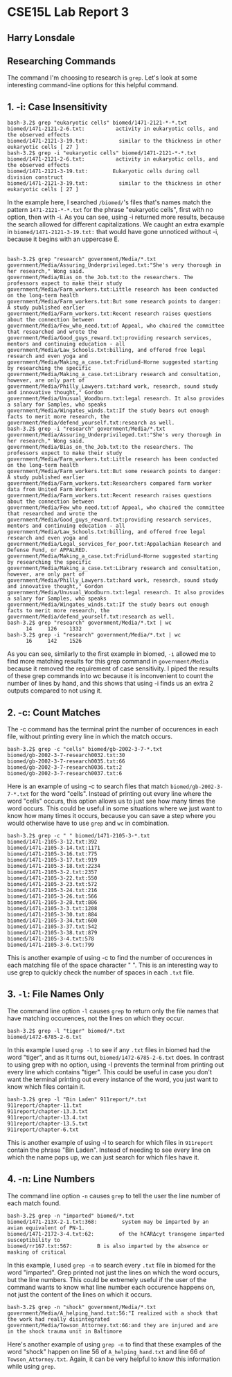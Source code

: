 # CSE15L Lab Report 3
## Harry Lonsdale

## Researching Commands
The command I'm choosing to research is `grep`. Let's look at some interesting command-line options for this helpful command.

## 1. -i: Case Insensitivity
```
bash-3.2$ grep "eukaryotic cells" biomed/1471-2121-*-*.txt
biomed/1471-2121-2-6.txt:          activity in eukaryotic cells, and the observed effects
biomed/1471-2121-3-19.txt:          similar to the thickness in other eukaryotic cells [ 27 ]
bash-3.2$ grep -i "eukaryotic cells" biomed/1471-2121-*-*.txt
biomed/1471-2121-2-6.txt:          activity in eukaryotic cells, and the observed effects
biomed/1471-2121-3-19.txt:        Eukaryotic cells during cell division construct
biomed/1471-2121-3-19.txt:          similar to the thickness in other eukaryotic cells [ 27 ]
```
In the example here, I searched `/biomed/`'s files that's names match the pattern `1471-2121-*-*.txt` for the phrase "eukaryotic cells", first with no option, then with -i. As you can see, using -i returned more results, because the search allowed for different capitalizations. We caught an extra example in `biomed/1471-2121-3-19.txt:` that would have gone unnoticed without -i, because it begins with an uppercase E.
<br/><br/>
```
bash-3.2$ grep "research" government/Media/*.txt
government/Media/Assuring_Underprivileged.txt:"She's very thorough in her research," Wong said.
government/Media/Bias_on_the_Job.txt:to the researchers. The professors expect to make their study
government/Media/Farm_workers.txt:Little research has been conducted on the long-term health
government/Media/Farm_workers.txt:But some research points to danger: A study published earlier
government/Media/Farm_workers.txt:Recent research raises questions about the connection between
government/Media/Few_who_need.txt:of Appeal, who chaired the committee that researched and wrote the
government/Media/Good_guys_reward.txt:providing research services, mentors and continuing education - all
government/Media/Law_Schools.txt:billing, and offered free legal research and even yoga and
government/Media/Making_a_case.txt:Fridlund-Horne suggested starting by researching the specific
government/Media/Making_a_case.txt:Library research and consultation, however, are only part of
government/Media/Philly_Lawyers.txt:hard work, research, sound study and innovative thought," Gordon
government/Media/Unusual_Woodburn.txt:legal research. It also provides a salary for Samples, who speaks
government/Media/Wingates_winds.txt:If the study bears out enough facts to merit more research, the
government/Media/defend_yourself.txt:research as well.
bash-3.2$ grep -i "research" government/Media/*.txt
government/Media/Assuring_Underprivileged.txt:"She's very thorough in her research," Wong said.
government/Media/Bias_on_the_Job.txt:to the researchers. The professors expect to make their study
government/Media/Farm_workers.txt:Little research has been conducted on the long-term health
government/Media/Farm_workers.txt:But some research points to danger: A study published earlier
government/Media/Farm_workers.txt:Researchers compared farm worker data from United Farm Workers
government/Media/Farm_workers.txt:Recent research raises questions about the connection between
government/Media/Few_who_need.txt:of Appeal, who chaired the committee that researched and wrote the
government/Media/Good_guys_reward.txt:providing research services, mentors and continuing education - all
government/Media/Law_Schools.txt:billing, and offered free legal research and even yoga and
government/Media/Legal_services_for_poor.txt:Appalachian Research and Defense Fund, or APPALRED.
government/Media/Making_a_case.txt:Fridlund-Horne suggested starting by researching the specific
government/Media/Making_a_case.txt:Library research and consultation, however, are only part of
government/Media/Philly_Lawyers.txt:hard work, research, sound study and innovative thought," Gordon
government/Media/Unusual_Woodburn.txt:legal research. It also provides a salary for Samples, who speaks
government/Media/Wingates_winds.txt:If the study bears out enough facts to merit more research, the
government/Media/defend_yourself.txt:research as well.
bash-3.2$ grep "research" government/Media/*.txt | wc
      14     126    1332
bash-3.2$ grep -i "research" government/Media/*.txt | wc
      16     142    1526
```

As you can see, similarly to the first example in biomed, `-i` allowed me to find more matching results for this grep command in `government/Media` because it removed the requirement of case sensitivity. I piped the results of these grep commands into wc because it is inconvenient to count the number of lines by hand, and this shows that using -i finds us an extra 2 outputs compared to not using it.

## 2. -c: Count Matches
The -c command has the terminal print the number of occurences in each file, without printing every line in which the match occurs.
```
bash-3.2$ grep -c "cells" biomed/gb-2002-3-7-*.txt
biomed/gb-2002-3-7-research0032.txt:30
biomed/gb-2002-3-7-research0035.txt:66
biomed/gb-2002-3-7-research0036.txt:2
biomed/gb-2002-3-7-research0037.txt:6
```
Here is an example of using -c to search files that match `biomed/gb-2002-3-7-*.txt` for the word "cells". Instead of printing out every line where the word "cells" occurs, this option allows us to just see how many times the word occurs. This could be useful in some situations where we just want to know how many times it occurs, because you can save a step where you would otherwise have to use `grep` and `wc` in combination.

```
bash-3.2$ grep -c " " biomed/1471-2105-3-*.txt
biomed/1471-2105-3-12.txt:392
biomed/1471-2105-3-14.txt:1171
biomed/1471-2105-3-16.txt:775
biomed/1471-2105-3-17.txt:919
biomed/1471-2105-3-18.txt:2234
biomed/1471-2105-3-2.txt:2357
biomed/1471-2105-3-22.txt:550
biomed/1471-2105-3-23.txt:572
biomed/1471-2105-3-24.txt:216
biomed/1471-2105-3-26.txt:566
biomed/1471-2105-3-28.txt:886
biomed/1471-2105-3-3.txt:1208
biomed/1471-2105-3-30.txt:884
biomed/1471-2105-3-34.txt:600
biomed/1471-2105-3-37.txt:542
biomed/1471-2105-3-38.txt:879
biomed/1471-2105-3-4.txt:578
biomed/1471-2105-3-6.txt:799
```
This is another example of using -c to find the number of occurences in each matching file of the space character " ". This is an interesting way to use grep to quickly check the number of spaces in each `.txt` file.

## 3. `-l`: File Names Only
The command line option `-l` causes `grep` to return only the file names that have matching occurences, not the lines on which they occur. 

```
bash-3.2$ grep -l "tiger" biomed/*.txt
biomed/1472-6785-2-6.txt
```
In this example I used `grep -l` to see if any `.txt` files in biomed had the word "tiger", and as it turns out, `biomed/1472-6785-2-6.txt` does. In contrast to using grep with no option, using -l prevents the terminal from printing out every line which contains "tiger". This could be useful in case you don't want the terminal printing out every instance of the word, you just want to know which files contain it.

```
bash-3.2$ grep -l "Bin Laden" 911report/*.txt
911report/chapter-11.txt
911report/chapter-13.3.txt
911report/chapter-13.4.txt
911report/chapter-13.5.txt
911report/chapter-6.txt
```
This is another example of using -l to search for which files in `911report` contain the phrase "Bin Laden". Instead of needing to see every line on which the name pops up, we can just search for which files have it.

## 4. -n: Line Numbers
The command line option `-n` causes `grep` to tell the user the line number of each match found. 

```
bash-3.2$ grep -n "imparted" biomed/*.txt
biomed/1471-213X-2-1.txt:368:        system may be imparted by an avian equivalent of PN-1.
biomed/1471-2172-3-4.txt:62:        of the hCARΔcyt transgene imparted susceptibility to
biomed/rr167.txt:567:        B is also imparted by the absence or masking of critical
```
In this example, I used `grep -n` to search every `.txt` file in biomed for the word "imparted". Grep printed not just the lines on which the word occurs, but the line numbers. This could be extremely useful if the user of the command wants to know what line number each occurence happens on, not just the content of the lines on which it occurs.
```
bash-3.2$ grep -n "shock" government/Media/*.txt
government/Media/A_helping_hand.txt:56:"I realized with a shock that the work had really disintegrated
government/Media/Towson_Attorney.txt:66:and they are injured and are in the shock trauma unit in Baltimore
```
Here's another example of using `grep -n` to find that these examples of the word "shock" happen on line 56 of `A_helping_hand.txt` and line 66 of `Towson_Attorney.txt`. Again, it can be very helpful to know this information while using `grep`. 
